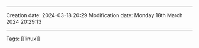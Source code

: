 

----
Creation date: 2024-03-18 20:29
Modification date: Monday 18th March 2024 20:29:13

----

 Tags: [[linux]]

